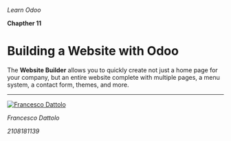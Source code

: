*Learn Odoo*

**Chapther 11**

# Building a Website with Odoo

The **Website Builder** allows you to quickly create not just a home page for your company, but an entire website complete with multiple pages, a menu system, a contact form, themes, and more.


---

[![Francesco Dattolo](https://i0.wp.com/www.francescodattolo.it/wp-content/uploads/2019/09/cropped-francescodattolo-free_hand-logo-1.png)](https://francescodattolo.it)

*Francesco Dattolo*

*2108181139*